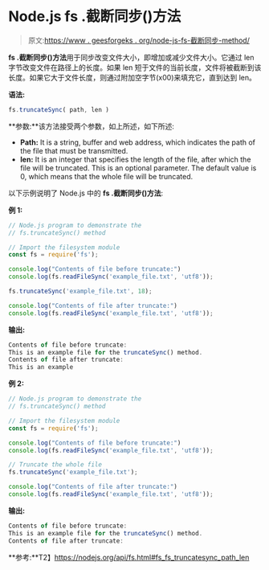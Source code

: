 # Node.js fs .截断同步()方法

> 原文:[https://www . geesforgeks . org/node-js-fs-截断同步-method/](https://www.geeksforgeeks.org/node-js-fs-truncatesync-method/)

**fs .截断同步()方法**用于同步改变文件大小，即增加或减少文件大小。它通过 len 字节改变文件在路径上的长度。如果 len 短于文件的当前长度，文件将被截断到该长度。如果它大于文件长度，则通过附加空字节(x00)来填充它，直到达到 len。

**语法:**

```js
fs.truncateSync( path, len )
```

**参数:**该方法接受两个参数，如上所述，如下所述:

*   **Path:** It is a string, buffer and web address, which indicates the path of the file that must be transmitted.
*   **len:** It is an integer that specifies the length of the file, after which the file will be truncated. This is an optional parameter. The default value is 0, which means that the whole file will be truncated.

以下示例说明了 Node.js 中的 **fs .截断同步()方法**:

**例 1:**

```js
// Node.js program to demonstrate the
// fs.truncateSync() method

// Import the filesystem module
const fs = require('fs');

console.log("Contents of file before truncate:")
console.log(fs.readFileSync('example_file.txt', 'utf8'));

fs.truncateSync('example_file.txt', 18);

console.log("Contents of file after truncate:")
console.log(fs.readFileSync('example_file.txt', 'utf8'));
```

**输出:**

```js
Contents of file before truncate:
This is an example file for the truncateSync() method.
Contents of file after truncate:
This is an example
```

**例 2:**

```js
// Node.js program to demonstrate the
// fs.truncateSync() method

// Import the filesystem module
const fs = require('fs');

console.log("Contents of file before truncate:")
console.log(fs.readFileSync('example_file.txt', 'utf8'));

// Truncate the whole file
fs.truncateSync('example_file.txt');

console.log("Contents of file after truncate:")
console.log(fs.readFileSync('example_file.txt', 'utf8'));
```

**输出:**

```js
Contents of file before truncate:
This is an example file for the truncateSync() method.
Contents of file after truncate:

```

**参考:**T2】https://nodejs.org/api/fs.html#fs_fs_truncatesync_path_len